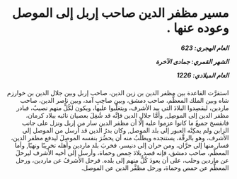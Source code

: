 <h1 dir="rtl">مسير مظفر الدين صاحب إربل إلى الموصل وعوده عنها .</h1>

<h5 dir="rtl">العام الهجري:  623

الشهر القمري: جمادى الآخرة

العام الميلادي: 1226</h5>

<p dir="rtl">استقرَّت القاعدة بين مظفر الدين بن زين الدين، صاحب إربل وبين جلال الدين بن خوارزم شاه وبين الملك المعظَّم، صاحب دمشق، وبين صاحِبِ آمد، وبين ناصر الدين، صاحب ماردين، ليقصِدوا البلادَ التي بيد الأشرف، ويتغلَّبوا عليها، ويكون لكُلٍّ منهم نصيبٌ، فبادر مظفر الدين إلى الموصِل, وأمَّا جلال الدين فإنَّه قد شُغِلَ بعصيان نائبه ببلاد كرمان، فانفسخ جميعُ ما كانوا عزموا عليه إلَّا أن مظفر الدين سار من إربل ونزل على جانب الزابن ولم يمكِنْه العبور إلى بلد الموصل, وكان بدرُ الدين قد أرسل من الموصل إلى الأشرف، وهو بالرقَّة، يستنجده ويطلُبُ منه أن يحضُرَ بنفسه الموصِلَ ليدفع مظفر الدين، فسار منها إلى حرَّان، ومن حران إلى دنيسر، فخربَ بلد ماردين وأهله تخريبًا ونهبًا, وأما المعظَّم، صاحب دمشق، فإنه قصد بلادَ حِمص وحماة، وأرسل إلى أخيه الأشرف ليرحلَ عن ماردين وحلب، على أن يعودَ كُلٌّ منهم إلى بلده. فرحل الأشرفُ عن ماردين، ورحل المعظَّم عن حمص وحماة، ورحل مظفَّر الدين عن الموصل.</p></br>
